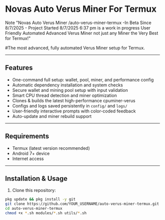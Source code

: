 # Novas Auto Verus Miner For Termux
Note
  "Novas Auto Verus Miner /auto-verus-miner-termux -In Beta Since 8/7/2025                           - Project Started 8/7/2025 6:37 pm is a work in progress User Friendly Automated Advanced Verus Miner not just any Miner the Very Best for Termux!"


#The most advanced, fully automated Verus Miner setup for Termux.

---

## Features

- One-command full setup: wallet, pool, miner, and performance config
- Automatic dependency installation and system checks
- Secure wallet and mining pool setup with input validation
- Smart CPU thread detection and miner optimization
- Clones & builds the latest high-performance cpuminer-verus
- Configs and logs saved persistently in `config/` and `logs/`
- User-friendly interactive prompts with color-coded feedback
- Auto-update and miner rebuild support

---

## Requirements

- Termux (latest version recommended)
- Android 7+ device
- Internet access

---

## Installation & Usage

1. Clone this repository:

```bash
pkg update && pkg install -y git
git clone https://github.com/YOUR_USERNAME/auto-verus-miner-termux.git
cd auto-verus-miner-termux
chmod +x *.sh modules/*.sh utils/*.sh
